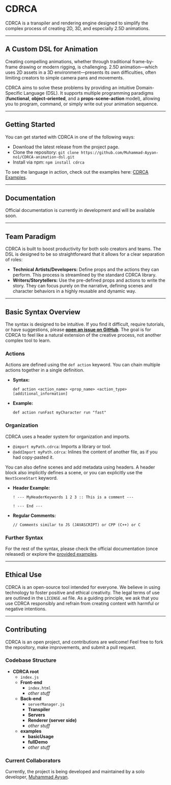 # CDRCA

CDRCA is a transpiler and rendering engine designed to simplify the complex process of creating 2D, 3D, and especially 2.5D animations.

---

## A Custom DSL for Animation

Creating compelling animations, whether through traditional frame-by-frame drawing or modern rigging, is challenging. 2.5D animation—which uses 2D assets in a 3D environment—presents its own difficulties, often limiting creators to simple camera pans and movements.

CDRCA aims to solve these problems by providing an intuitive Domain-Specific Language (DSL). It supports multiple programming paradigms (**functional**, **object-oriented**, and a **props-scene-action** model), allowing you to program, command, or simply write out your animation sequence.

---

## Getting Started

You can get started with CDRCA in one of the following ways:

- Download the latest release from the project page.
- Clone the repository: `git clone https://github.com/Muhammad-Ayyan-no1/CDRCA-animation-dsl.git`
- Install via npm: `npm install cdrca`

To see the language in action, check out the examples here: [CDRCA Examples](https://github.com/Muhammad-Ayyan-no1/CDRCA-animation-dsl/tree/main/examples).

---

## Documentation

Official documentation is currently in development and will be available soon.

---

## Team Paradigm

CDRCA is built to boost productivity for both solo creators and teams. The DSL is designed to be so straightforward that it allows for a clear separation of roles:

- **Technical Artists/Developers:** Define props and the actions they can perform. This process is streamlined by the standard CDRCA library.
- **Writers/Storytellers:** Use the pre-defined props and actions to write the story. They can focus purely on the narrative, defining scenes and character behaviors in a highly reusable and dynamic way.

---

## Basic Syntax Overview

The syntax is designed to be intuitive. If you find it difficult, require tutorials, or have suggestions, please **[open an issue on GitHub](https://github.com/Muhammad-Ayyan-no1/CDRCA-animation-dsl/issues/new)**. The goal is for CDRCA to feel like a natural extension of the creative process, not another complex tool to learn.

### Actions

Actions are defined using the `def action` keyword. You can chain multiple actions together in a single definition.

- **Syntax:**
  ```
  def action <action_name> <prop_name> <action_type> [additional_information]
  ```
- **Example:**
  ```
  def action runFast myCharacter run "fast"
  ```

### Organization

CDRCA uses a header system for organization and imports.

- `@import myPath.cdrca`: Imports a library or tool.
- `@addImport myPath.cdrca`: Inlines the content of another file, as if you had copy-pasted it.

You can also define scenes and add metadata using headers. A header block also implicitly defines a scene, or you can explicitly use the `NextSceneStart` keyword.

- **Header Example:**

  ```
  ! --- MyHeaderKeywords 1 2 3 :: This is a comment ---

  ! --- End ---
  ```

- **Regular Comments:**
  ```
  // Comments similar to JS (JAVASCRIPT) or CPP (C++) or C
  ```

### Further Syntax

For the rest of the syntax, please check the official documentation (once released) or explore the [provided examples](https://github.com/Muhammad-Ayyan-no1/CDRCA-animation-dsl/tree/main/examples).

---

## Ethical Use

CDRCA is an open-source tool intended for everyone. We believe in using technology to foster positive and ethical creativity. The legal terms of use are outlined in the `LICENSE.md` file. As a guiding principle, we ask that you use CDRCA responsibly and refrain from creating content with harmful or negative intentions.

---

## Contributing

CDRCA is an open project, and contributions are welcome\! Feel free to fork the repository, make improvements, and submit a pull request.

### Codebase Structure

- **CDRCA root**
  - `index.js`
  - **Front-end**
    - `index.html`
    - _other stuff_
  - **Back-end**
    - `serverManager.js`
    - **Transpiler**
    - **Servers**
    - **Renderer (server side)**
    - _other stuff_
  - **examples**
    - **basicUsage**
    - **fullDemo**
    - _other stuff_

### Current Collaborators

Currently, the project is being developed and maintained by a solo developer, [Muhammad Ayyan](https://github.com/Muhammad-Ayyan-No1).
